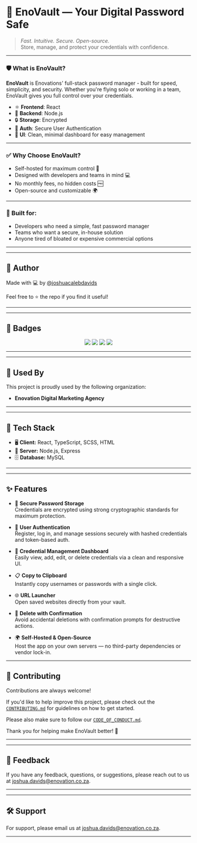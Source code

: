 # 🔐 EnoVault — Your Digital Password Safe

> _Fast. Intuitive. Secure. Open-source._  
> Store, manage, and protect your credentials with confidence.

---

### 🛡️ What is EnoVault?

**EnoVault** is Enovations' full-stack password manager - built for speed, simplicity, and security. Whether you're flying solo or working in a team, EnoVault gives you full control over your credentials.

- ⚛️ **Frontend**: React  
- 🚀 **Backend**: Node.js  
- 🔒 **Storage**: Encrypted  
- 👥 **Auth**: Secure User Authentication  
- 🧭 **UI**: Clean, minimal dashboard for easy management

---

### ✅ Why Choose EnoVault?

- Self-hosted for maximum control 🔧  
- Designed with developers and teams in mind 💻  
- No monthly fees, no hidden costs 🆓  
- Open-source and customizable 🌍

---

### 🧪 Built for:
- Developers who need a simple, fast password manager  
- Teams who want a secure, in-house solution  
- Anyone tired of bloated or expensive commercial options

---


---

## 👤 Author

Made with 💻 by [@joshuacalebdavids](https://www.github.com/joshuacalebdavids)

Feel free to ⭐ the repo if you find it useful!

---
---

## 🏅 Badges

<p align="center">
  <img src="https://img.shields.io/github/license/enovation-dma/enovation-vault" />
  <img src="https://img.shields.io/github/issues/enovation-dma/enovation-vault" />
  <img src="https://img.shields.io/github/issues-pr/enovation-dma/enovation-vault" />
  <img src="https://img.shields.io/github/stars/enovation-dma/enovation-vault?style=social" />
</p>

---
---

## 🏢 Used By

This project is proudly used by the following organization:

- **Enovation Digital Marketing Agency**

---
---

## 🧰 Tech Stack

- 🖥️ **Client:** React, TypeScript, SCSS, HTML  
- 🔧 **Server:** Node.js, Express  
- 🗄️ **Database:** MySQL

---
---

## ✨ Features

- 🔐 **Secure Password Storage**  
  Credentials are encrypted using strong cryptographic standards for maximum protection.

- 👤 **User Authentication**  
  Register, log in, and manage sessions securely with hashed credentials and token-based auth.

- 🧠 **Credential Management Dashboard**  
  Easily view, add, edit, or delete credentials via a clean and responsive UI.

- 📋 **Copy to Clipboard**  
  Instantly copy usernames or passwords with a single click.

- 🌐 **URL Launcher**  
  Open saved websites directly from your vault.

- 🧹 **Delete with Confirmation**  
  Avoid accidental deletions with confirmation prompts for destructive actions.

- 🌍 **Self-Hosted & Open-Source**  
  Host the app on your own servers — no third-party dependencies or vendor lock-in.

------

## 🤝 Contributing

Contributions are always welcome!

If you'd like to help improve this project, please check out the [`CONTRIBUTING.md`](./CONTRIBUTING.md) for guidelines on how to get started.

Please also make sure to follow our [`CODE_OF_CONDUCT.md`](./CODE_OF_CONDUCT.md).

Thank you for helping make EnoVault better! 🙌

---
---

## 💬 Feedback

If you have any feedback, questions, or suggestions, please reach out to us at [joshua.davids@enovation.co.za](mailto:joshua.davids@enovation.co.za).

---
---

## 🛠️ Support

For support, please email us at [joshua.davids@enovation.co.za](mailto:joshua.davids@enovation.co.za).

---
